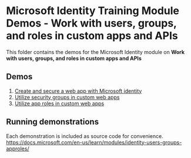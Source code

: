 # Microsoft Identity Training Module Demos - Work with users, groups, and roles in custom apps and APIs

This folder contains the demos for the Microsoft Identity module on **Work with users, groups, and roles in custom apps and APIs**

## Demos

1. [Create and secure a web app with Microsoft identity](./01-overview-rbac)
1. [Utilize security groups in custom web apps](./02-using-security-groups)
1. [Utilize app roles in custom web apps](./03-using-app-roles)

## Running demonstrations

Each demonstration is included as source code for convenience.
https://docs.microsoft.com/en-us/learn/modules/identity-users-groups-approles/